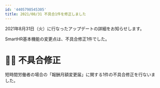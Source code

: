 ```yaml
---
id: '4405798545305'
title: 2021/08/31 不具合1件を修正しました
---
```

2021年8月31日（火）に行なったアップデートの詳細をお知らせします。

SmartHR基本機能の変更点は、不具合修正1件でした。

# 👨‍⚕️ 不具合修正

短時間労働者の場合の「報酬月額変更届」に関する1件の不具合修正を行ないました。
